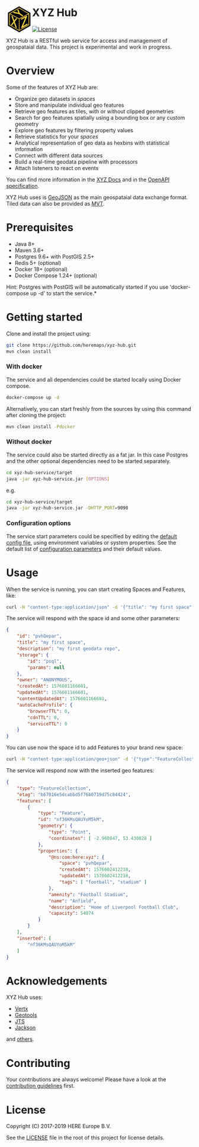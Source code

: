 # <img align="left" src="xyz.svg" width="70" height="70"/> XYZ Hub

[![License](https://img.shields.io/badge/License-Apache%202.0-blue.svg)](https://opensource.org/licenses/Apache-2.0)

XYZ Hub is a RESTful web service for access and management of geospataial data. This project is experimental and work in progress.

# Overview
Some of the features of XYZ Hub are:
* Organize geo datasets in _spaces_
* Store and manipulate individual geo features
* Retrieve geo features as tiles, with or without clipped geometries
* Search for geo features spatially using a bounding box or any custom geometry
* Explore geo features by filtering property values
* Retrieve statistics for your _spaces_
* Analytical representation of geo data as hexbins with statistical information
* Connect with different data sources
* Build a real-time geodata pipeline with processors
* Attach listeners to react on events

You can find more information in the [XYZ Docs](https://www.here.xyz/api) and in the [OpenAPI specification](https://xyz.api.here.com/hub/static/redoc/index.html).

XYZ Hub uses is [GeoJSON](https://tools.ietf.org/html/rfc79460) as the main geospataial data exchange format. Tiled data can also be provided as [MVT](https://github.com/mapbox/vector-tile-spec/blob/master/2.1/README.md). 



# Prerequisites

 * Java 8+
 * Maven 3.6+
 * Postgres 9.6+ with PostGIS 2.5+
 * Redis 5+ (optional)
 * Docker 18+ (optional)
 * Docker Compose 1.24+  (optional)

Hint: Postgres with PostGIS will be automatically started if you use 'docker-compose up -d' to start the service.*

# Getting started
Clone and install the project using:

```bash
git clone https://github.com/heremaps/xyz-hub.git
mvn clean install
```

### With docker

The service and all dependencies could be started locally using Docker compose.
```bash
docker-compose up -d
```

Alternatively, you can start freshly from the sources by using this command after cloning the project:
```bash
mvn clean install -Pdocker
```

### Without docker

The service could also be started directly as a fat jar. In this case Postgres and the other optional dependencies need to be started separately.

```bash
cd xyz-hub-service/target
java -jar xyz-hub-service.jar [OPTIONS]
```

e.g.

```bash
cd xyz-hub-service/target
java -jar xyz-hub-service.jar -DHTTP_PORT=9090
```

### Configuration options
The service start parameters could be specified by editing the [default config file](./src/main/resources/config.json), using environment variables or system properties. See the default list of  [configuration parameters](https://github.com/heremaps/xyz-hub/wiki/Configuration-parameters) and their default values.

# Usage

When the service is running, you can start creating Spaces and Features, like:

```bash
curl -H "content-type:application/json" -d '{"title": "my first space", "description": "my first geodata repo"}' http://localhost:8080/hub/spaces
```

The service will respond with the space id and some other parameters:

```json
{
    "id": "pvhQepar",
    "title": "my first space",
    "description": "my first geodata repo",
    "storage": {
        "id": "psql",
        "params": null
    },
    "owner": "ANONYMOUS",
    "createdAt": 1576601166681,
    "updatedAt": 1576601166681,
    "contentUpdatedAt": 1576601166681,
    "autoCacheProfile": {
        "browserTTL": 0,
        "cdnTTL": 0,
        "serviceTTL": 0
    }
}
```

You can use now the space id to add Features to your brand new space:
```bash
curl -H "content-type:application/geo+json" -d '{"type":"FeatureCollection","features":[{"type":"Feature","geometry":{"type":"Point","coordinates":[-2.960847,53.430828]},"properties":{"name":"Anfield","@ns:com:here:xyz":{"tags":["football","stadium"]},"amenity":"Football Stadium","capacity":54074,"description":"Home of Liverpool Football Club"}}]}' http://localhost:8080/hub/spaces/pvhQepar/features
```

The service will respond now with the inserted geo features:
```json
{
    "type": "FeatureCollection",
    "etag": "b67016e5dcabbd5f76b0719d75c84424",
    "features": [
        {
            "type": "Feature",
            "id": "nf36KMsQAUYoM5kM",
            "geometry": {
                "type": "Point",
                "coordinates": [ -2.960847, 53.430828 ]
            },
            "properties": {
                "@ns:com:here:xyz": {
                    "space": "pvhQepar",
                    "createdAt": 1576602412218,
                    "updatedAt": 1576602412218,
                    "tags": [ "football", "stadium" ]
                },
                "amenity": "Football Stadium",
                "name": "Anfield",
                "description": "Home of Liverpool Football Club",
                "capacity": 54074
            }
        }
    ],
    "inserted": [
        "nf36KMsQAUYoM5kM"
    ]
}
```

# Acknowledgements

XYZ Hub uses:

* [Vertx](http://vertx.io/)
* [Geotools](https://github.com/geotools/geotools)
* [JTS](https://github.com/locationtech/jts)
* [Jackson](https://github.com/FasterXML/jackson)

and [others](./pom.xml#L192-L494).

# Contributing

Your contributions are always welcome! Please have a look at the [contribution guidelines](CONTRIBUTING.md) first.

# License


Copyright (C) 2017-2019 HERE Europe B.V.

See the [LICENSE](./LICENSE) file in the root of this project for license details.
